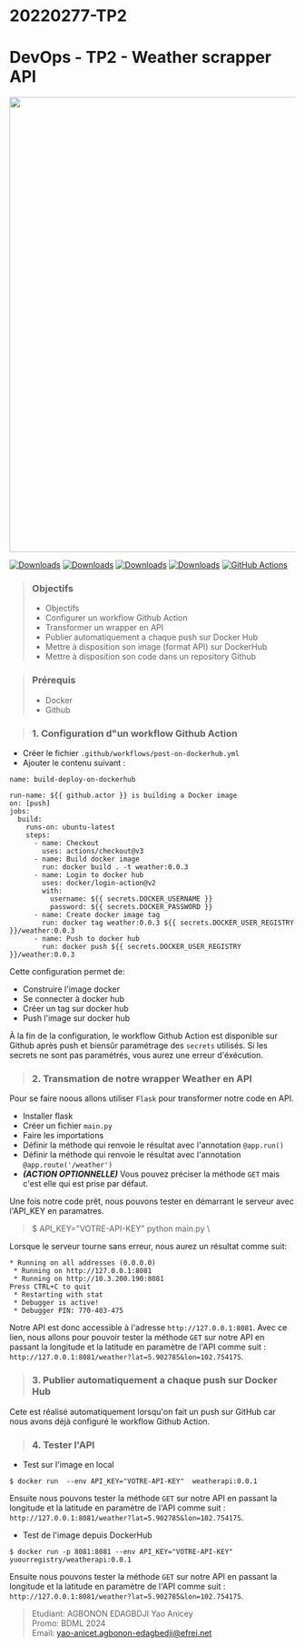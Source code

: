 # 20220277-TP2

# DevOps - TP2 - Weather scrapper API

<image src="https://bump.sh/packs/static/3e19c626035098dcd33c.png" width=800 center>

[![Downloads](https://static.pepy.tech/personalized-badge/docker?period=month&units=international_system&left_color=blue&right_color=yellow&left_text=docker)](https://pepy.tech/project/docker)   [![Downloads](https://static.pepy.tech/personalized-badge/requests?period=month&units=international_system&left_color=brightgreen&right_color=orange&left_text=requests)](https://pepy.tech/project/requests) [![Downloads](https://static.pepy.tech/personalized-badge/openweather?period=month&units=international_system&left_color=blue&right_color=green&left_text=openweather)](https://pepy.tech/project/openweather) [![Downloads](https://static.pepy.tech/personalized-badge/github?period=month&units=international_system&left_color=black&right_color=orange&left_text=github)](https://pepy.tech/project/github) [![GitHub Actions](https://github.com/actions/toolkit/actions/workflows/main.yml/badge.svg)](https://github.com/actions/toolkit/actions/workflows/main.yml)

> ### Objectifs
> - Objectifs
> - Configurer un workflow Github Action
> - Transformer un wrapper en API
> - Publier automatiquement a chaque push sur Docker Hub
> - Mettre à disposition son image (format API) sur DockerHub
> - Mettre à disposition son code dans un repository Github

> ### Prérequis
> - Docker
> - Github

> ### 1. Configuration d"un workflow Github Action
- Créer le fichier `.github/workflows/post-on-dockerhub.yml` 
- Ajouter le contenu suivant :
````
name: build-deploy-on-dockerhub

run-name: ${{ github.actor }} is building a Docker image
on: [push]
jobs:
  build:
    runs-on: ubuntu-latest
    steps:
      - name: Checkout
        uses: actions/checkout@v3
      - name: Build docker image
        run: docker build . -t weather:0.0.3
      - name: Login to docker hub
        uses: docker/login-action@v2
        with:
          username: ${{ secrets.DOCKER_USERNAME }}
          password: ${{ secrets.DOCKER_PASSWORD }}
      - name: Create docker image tag
        run: docker tag weather:0.0.3 ${{ secrets.DOCKER_USER_REGISTRY }}/weather:0.0.3
      - name: Push to docker hub
        run: docker push ${{ secrets.DOCKER_USER_REGISTRY }}/weather:0.0.3
````

Cette configuration permet de:
- Construire l'image docker
- Se connecter à docker hub
- Créer un tag sur docker hub
- Push l'image sur docker hub

À la fin de la configuration, le workflow Github Action est disponible sur Github après push et biensûr paramétrage des `secrets` utilisés. Si les secrets ne sont pas paramétrés, vous aurez une erreur d'éxécution.

> ### 2. Transmation de notre wrapper Weather en API
Pour se faire noous allons utiliser `Flask` pour transformer notre code en API. 
- Installer flask
- Créer un fichier `main.py`
- Faire les importations
- Définir la méthode qui renvoie le résultat avec l'annotation `@app.run()`
- Définir la méthode qui renvoie le résultat avec l'annotation `@app.route('/weather')`
- ***(ACTION OPTIONNELLE)*** Vous pouvez préciser la méthode `GET` mais c'est elle qui est prise par défaut.

Une fois notre code prêt, nous pouvons tester en démarrant le serveur avec l'API_KEY en paramatres.
> $ API_KEY="VOTRE-API-KEY" python main.py \

Lorsque le serveur tourne sans erreur, nous aurez un résultat comme suit:
````
* Running on all addresses (0.0.0.0)
 * Running on http://127.0.0.1:8081
 * Running on http://10.3.200.190:8081
Press CTRL+C to quit
 * Restarting with stat
 * Debugger is active!
 * Debugger PIN: 770-403-475
````
Notre API est donc accessible à l'adresse `http://127.0.0.1:8081`. Avec ce lien, nous allons pour pouvoir tester la méthode `GET` sur notre API en passant la longitude et la latitude en paramètre de l'API comme suit : `http://127.0.0.1:8081/weather?lat=5.902785&lon=102.754175`.

> ### 3. Publier automatiquement a chaque push sur Docker Hub
Cete est réalisé automatiquement lorsqu'on fait un push sur GitHub car nous avons déjà configuré le workflow Github Action.

> ### 4. Tester l'API
- Test sur l'image en local
```
$ docker run  --env API_KEY="VOTRE-API-KEY"  weatherapi:0.0.1
```
Ensuite nous pouvons tester la méthode `GET` sur notre API en passant la longitude et la latitude en paramètre de l'API comme suit : `http://127.0.0.1:8081/weather?lat=5.902785&lon=102.754175`.

- Test de l'image depuis DockerHub
```
$ docker run -p 8081:8081 --env API_KEY="VOTRE-API-KEY" yuourregistry/weatherapi:0.0.1  
```
Ensuite nous pouvons tester la méthode `GET` sur notre API en passant la longitude et la latitude en paramètre de l'API comme suit : `http://127.0.0.1:8081/weather?lat=5.902785&lon=102.754175`.

>
> Etudiant: AGBONON EDAGBDJI Yao Anicey \
> Promo: BDML 2024 \
> Email: yao-anicet.agbonon-edagbedji@efrei.net
>
